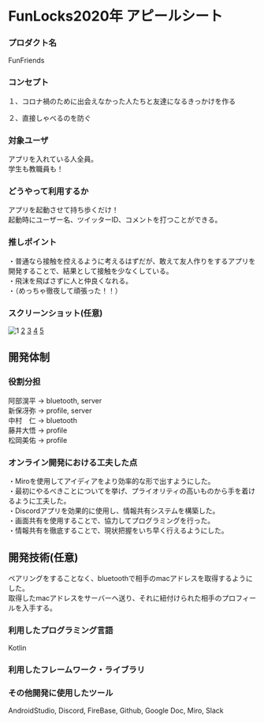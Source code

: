 # FunLocks2020年 アピールシート

### プロダクト名
FunFriends

### コンセプト
１、コロナ禍のために出会えなかった人たちと友達になるきっかけを作る<br>
 
２、直接しゃべるのを防ぐ<br>

### 対象ユーザ
アプリを入れている人全員。<br>
学生も教職員も！<br>

### どうやって利用するか
アプリを起動させて持ち歩くだけ！<br>
起動時にユーザー名、ツイッターID、コメントを打つことができる。<br>

### 推しポイント
・普通なら接触を控えるように考えるはずだが、敢えて友人作りをするアプリを開発することで、結果として接触を少なくしている。<br>
・飛沫を飛ばさずに人と仲良くなれる。<br>
・（めっちゃ徹夜して頑張った！！）


### スクリーンショット(任意)

![1](https://media.discordapp.net/attachments/787535183309570078/789680309863055360/1.png?width=308&height=664)
[2](https://media.discordapp.net/attachments/787535183309570078/789680315794456606/2.png?width=308&height=663)
[3](https://media.discordapp.net/attachments/787591373310263316/789680596564967434/share_2020-12-19-11-25-45.jpg?width=450&height=663)
[4](https://media.discordapp.net/attachments/787591373310263316/789680605393977354/share_2020-12-19-11-25-36.jpg?width=450&height=663)
[5](https://media.discordapp.net/attachments/787591373310263316/789680618966876190/share_2020-12-19-11-25-16.jpg?width=450&height=663)
## 開発体制
### 役割分担
阿部滉平 -> bluetooth, server <br>
新保冴弥 -> profile, server <br>
中村　仁 -> bluetooth  <br>
藤井大悟 -> profile  <br>
松岡美佑 -> profile  <br>



### オンライン開発における工夫した点

・Miroを使用してアイディアをより効率的な形で出すようにした。<br>
・最初にやるべきことについてを挙げ、プライオリティの高いものから手を着けるように工夫した。<br>
・Discordアプリを効果的に使用し、情報共有システムを構築した。<br>
・画面共有を使用することで、協力してプログラミングを行った。<br>
・情報共有を徹底することで、現状把握をいち早く行えるようにした。<br>


## 開発技術(任意)


ペアリングをすることなく、bluetoothで相手のmacアドレスを取得するようにした。<br>
取得したmacアドレスをサーバーへ送り、それに紐付けられた相手のプロフィールを入手する。<br>

### 利用したプログラミング言語
Kotlin

### 利用したフレームワーク・ライブラリ



### その他開発に使用したツール
AndroidStudio, Discord, FireBase, Github, Google Doc, Miro, Slack
